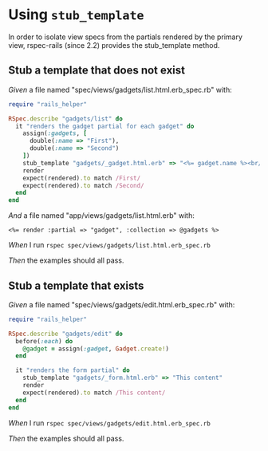 # Using `stub_template`

In order to isolate view specs from the partials rendered by the primary
  view, rspec-rails (since 2.2) provides the stub_template method.

## Stub a template that does not exist

_Given_ a file named "spec/views/gadgets/list.html.erb_spec.rb" with:

```ruby
require "rails_helper"

RSpec.describe "gadgets/list" do
  it "renders the gadget partial for each gadget" do
    assign(:gadgets, [
      double(:name => "First"),
      double(:name => "Second")
    ])
    stub_template "gadgets/_gadget.html.erb" => "<%= gadget.name %><br/>"
    render
    expect(rendered).to match /First/
    expect(rendered).to match /Second/
  end
end
```

_And_ a file named "app/views/gadgets/list.html.erb" with:

```
<%= render :partial => "gadget", :collection => @gadgets %>
```

_When_ I run `rspec spec/views/gadgets/list.html.erb_spec.rb`

_Then_ the examples should all pass.

## Stub a template that exists

_Given_ a file named "spec/views/gadgets/edit.html.erb_spec.rb" with:

```ruby
require "rails_helper"

RSpec.describe "gadgets/edit" do
  before(:each) do
    @gadget = assign(:gadget, Gadget.create!)
  end

  it "renders the form partial" do
    stub_template "gadgets/_form.html.erb" => "This content"
    render
    expect(rendered).to match /This content/
  end
end
```

_When_ I run `rspec spec/views/gadgets/edit.html.erb_spec.rb`

_Then_ the examples should all pass.

